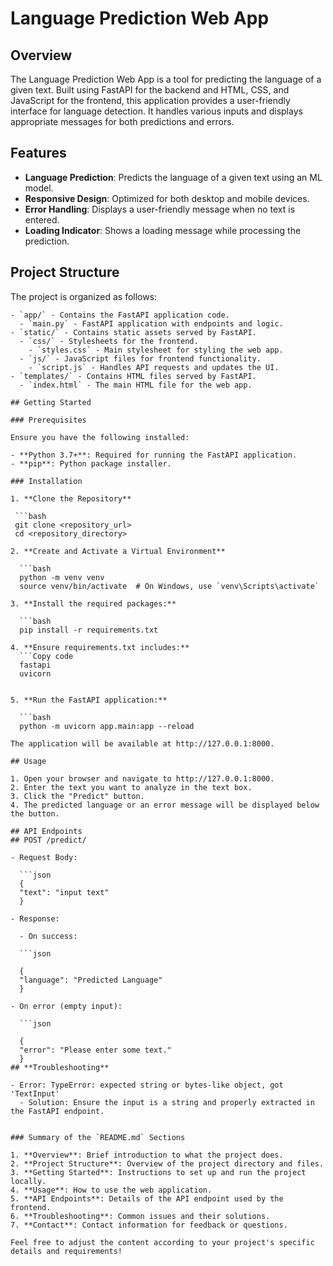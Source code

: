 # Language Prediction Web App

## Overview

The Language Prediction Web App is a tool for predicting the language of a given text. Built using FastAPI for the backend and HTML, CSS, and JavaScript for the frontend, this application provides a user-friendly interface for language detection. It handles various inputs and displays appropriate messages for both predictions and errors.

## Features

- **Language Prediction**: Predicts the language of a given text using an ML model.
- **Responsive Design**: Optimized for both desktop and mobile devices.
- **Error Handling**: Displays a user-friendly message when no text is entered.
- **Loading Indicator**: Shows a loading message while processing the prediction.

## Project Structure

The project is organized as follows:
  ```plaintext
  - `app/` - Contains the FastAPI application code.
    - `main.py` - FastAPI application with endpoints and logic.
  - `static/` - Contains static assets served by FastAPI.
    - `css/` - Stylesheets for the frontend.
      - `styles.css` - Main stylesheet for styling the web app.
    - `js/` - JavaScript files for frontend functionality.
      - `script.js` - Handles API requests and updates the UI.
  - `templates/` - Contains HTML files served by FastAPI.
    - `index.html` - The main HTML file for the web app.

## Getting Started

### Prerequisites

Ensure you have the following installed:

- **Python 3.7+**: Required for running the FastAPI application.
- **pip**: Python package installer.

### Installation

1. **Clone the Repository**

   ```bash
   git clone <repository_url>
   cd <repository_directory>

2. **Create and Activate a Virtual Environment**

    ```bash
    python -m venv venv
    source venv/bin/activate  # On Windows, use `venv\Scripts\activate`

3. **Install the required packages:**

    ```bash
    pip install -r requirements.txt

4. **Ensure requirements.txt includes:**
    ```Copy code 
    fastapi
    uvicorn
    

5. **Run the FastAPI application:**

    ```bash
    python -m uvicorn app.main:app --reload

The application will be available at http://127.0.0.1:8000.

## Usage

1. Open your browser and navigate to http://127.0.0.1:8000.
2. Enter the text you want to analyze in the text box.
3. Click the "Predict" button.
4. The predicted language or an error message will be displayed below the button.

## API Endpoints
## POST /predict/

- Request Body:

    ```json
    {
    "text": "input text"
    }

- Response:

    - On success:

    ```json

    {
    "language": "Predicted Language"
    }

- On error (empty input):

    ```json

    {
    "error": "Please enter some text."
    }
## **Troubleshooting**

- Error: TypeError: expected string or bytes-like object, got 'TextInput'
    - Solution: Ensure the input is a string and properly extracted in the FastAPI endpoint.


### Summary of the `README.md` Sections

1. **Overview**: Brief introduction to what the project does.
2. **Project Structure**: Overview of the project directory and files.
3. **Getting Started**: Instructions to set up and run the project locally.
4. **Usage**: How to use the web application.
5. **API Endpoints**: Details of the API endpoint used by the frontend.
6. **Troubleshooting**: Common issues and their solutions.
7. **Contact**: Contact information for feedback or questions.

Feel free to adjust the content according to your project's specific details and requirements!

